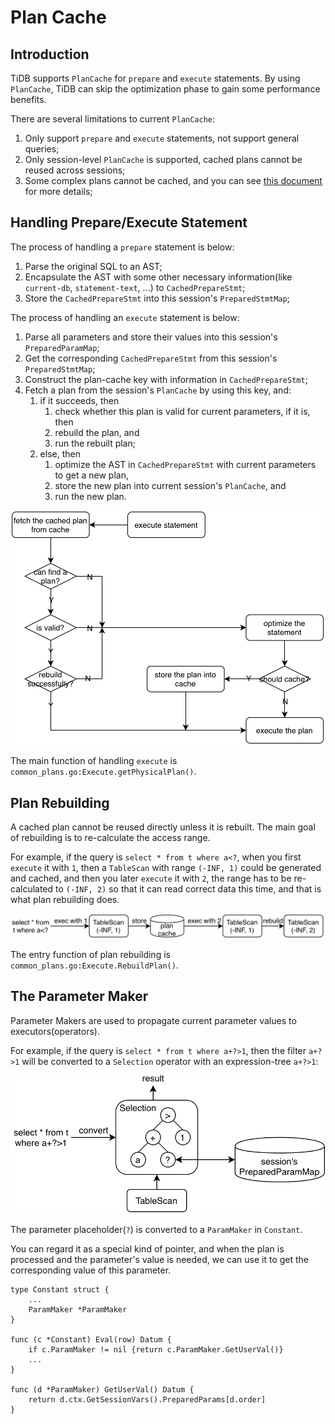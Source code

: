 # Plan Cache

## Introduction

TiDB supports `PlanCache` for `prepare` and `execute` statements. By using `PlanCache`, TiDB can skip the optimization phase to gain some performance benefits.

There are several limitations to current `PlanCache`:
1. Only support `prepare` and `execute` statements, not support general queries;
2. Only session-level `PlanCache` is supported, cached plans cannot be reused across sessions;
3. Some complex plans cannot be cached, and you can see [this document](https://docs.pingcap.com/tidb/stable/sql-prepare-plan-cache) for more details;

## Handling Prepare/Execute Statement

The process of handling a `prepare` statement is below:
1. Parse the original SQL to an AST;
2. Encapsulate the AST with some other necessary information(like `current-db`, `statement-text`, ...) to `CachedPrepareStmt`;
3. Store the `CachedPrepareStmt` into this session's `PreparedStmtMap`;

The process of handling an `execute` statement is below:
1. Parse all parameters and store their values into this session's `PreparedParamMap`;
2. Get the corresponding `CachedPrepareStmt` from this session's `PreparedStmtMap`;
3. Construct the plan-cache key with information in `CachedPrepareStmt`;
4. Fetch a plan from the session's `PlanCache` by using this key, and:
   1. if it succeeds, then
      1. check whether this plan is valid for current parameters, if it is, then
      2. rebuild the plan, and
      3. run the rebuilt plan;
   2. else, then
      1. optimize the AST in `CachedPrepareStmt` with current parameters to get a new plan, 
      2. store the new plan into current session's `PlanCache`, and
      3. run the new plan.

![plan-cache-execute](../img/plan-cache-execute.png)

The main function of handling `execute` is `common_plans.go:Execute.getPhysicalPlan()`.

## Plan Rebuilding

A cached plan cannot be reused directly unless it is rebuilt. The main goal of rebuilding is to re-calculate the access range. 

For example, if the query is `select * from t where a<?`, when you first `execute` it with `1`, then a `TableScan` with range `(-INF, 1)` could be generated and cached, and then you later `execute` it with `2`, the range has to be re-calculated to `(-INF, 2)` so that it can read correct data this time, and that is what plan rebuilding does.

![plan-cache-rebuilding](../img/plan-cache-rebuilding.png)

The entry function of plan rebuilding is `common_plans.go:Execute.RebuildPlan()`.

## The Parameter Maker

Parameter Makers are used to propagate current parameter values to executors(operators).

For example, if the query is `select * from t where a+?>1`, then the filter `a+?>1` will be converted to a `Selection` operator with an expression-tree `a+?>1`:

![plan-cache-parameter](../img/plan-cache-parameter.png)

The parameter placeholder(`?`) is converted to a `ParamMaker` in `Constant`. 

You can regard it as a special kind of pointer, and when the plan is processed and the parameter's value is needed, we can use it to get the corresponding value of this parameter.

```
type Constant struct {
    ...
    ParamMaker *ParamMaker
}

func (c *Constant) Eval(row) Datum {
    if c.ParamMaker != nil {return c.ParamMaker.GetUserVal()}
    ...
}

func (d *ParamMaker) GetUserVal() Datum {
    return d.ctx.GetSessionVars().PreparedParams[d.order]
}
```